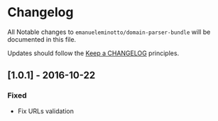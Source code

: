 # Changelog

All Notable changes to `emanueleminotto/domain-parser-bundle` will be documented in this file.

Updates should follow the [Keep a CHANGELOG](http://keepachangelog.com/) principles.

## [1.0.1] - 2016-10-22

### Fixed
  * Fix URLs validation
